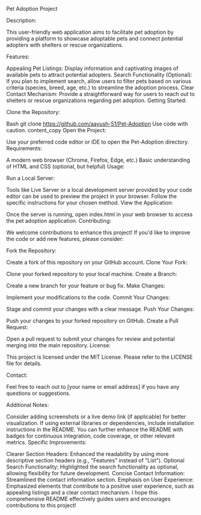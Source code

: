 Pet Adoption Project

Description:

This user-friendly web application aims to facilitate pet adoption by providing a platform to showcase adoptable pets and connect potential adopters with shelters or rescue organizations.

Features:

Appealing Pet Listings: Display information and captivating images of available pets to attract potential adopters.
Search Functionality (Optional): If you plan to implement search, allow users to filter pets based on various criteria (species, breed, age, etc.) to streamline the adoption process.
Clear Contact Mechanism: Provide a straightforward way for users to reach out to shelters or rescue organizations regarding pet adoption.
Getting Started:

Clone the Repository:

Bash
git clone https://github.com/aayush-51/Pet-Adoption
Use code with caution.
content_copy
Open the Project:

Use your preferred code editor or IDE to open the Pet-Adoption directory.
Requirements:

A modern web browser (Chrome, Firefox, Edge, etc.)
Basic understanding of HTML and CSS (optional, but helpful)
Usage:

Run a Local Server:

Tools like Live Server or a local development server provided by your code editor can be used to preview the project in your browser.
Follow the specific instructions for your chosen method.
View the Application:

Once the server is running, open index.html in your web browser to access the pet adoption application.
Contributing:

We welcome contributions to enhance this project! If you'd like to improve the code or add new features, please consider:

Fork the Repository:

Create a fork of this repository on your GitHub account.
Clone Your Fork:

Clone your forked repository to your local machine.
Create a Branch:

Create a new branch for your feature or bug fix.
Make Changes:

Implement your modifications to the code.
Commit Your Changes:

Stage and commit your changes with a clear message.
Push Your Changes:

Push your changes to your forked repository on GitHub.
Create a Pull Request:

Open a pull request to submit your changes for review and potential merging into the main repository.
License:

This project is licensed under the MIT License. Please refer to the LICENSE file for details.

Contact:

Feel free to reach out to [your name or email address] if you have any questions or suggestions.

Additional Notes:

Consider adding screenshots or a live demo link (if applicable) for better visualization.
If using external libraries or dependencies, include installation instructions in the README.
You can further enhance the README with badges for continuous integration, code coverage, or other relevant metrics.
Specific Improvements:

Clearer Section Headers: Enhanced the readability by using more descriptive section headers (e.g., "Features" instead of "List").
Optional Search Functionality: Highlighted the search functionality as optional, allowing flexibility for future development.
Concise Contact Information: Streamlined the contact information section.
Emphasis on User Experience: Emphasized elements that contribute to a positive user experience, such as appealing listings and a clear contact mechanism.
I hope this comprehensive README effectively guides users and encourages contributions to this project!

